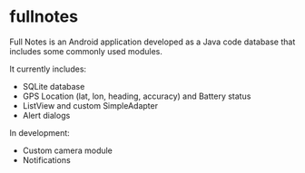 # fullnotes

Full Notes is an Android application developed as a Java code database that includes some commonly used modules.

It currently includes:

- SQLite database
- GPS Location (lat, lon, heading, accuracy) and Battery status
- ListView and custom SimpleAdapter
- Alert dialogs

In development:

- Custom camera module
- Notifications
